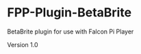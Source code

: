 FPP-Plugin-BetaBrite
====================

BetaBrite plugin for use with Falcon Pi Player

Version 1.0
